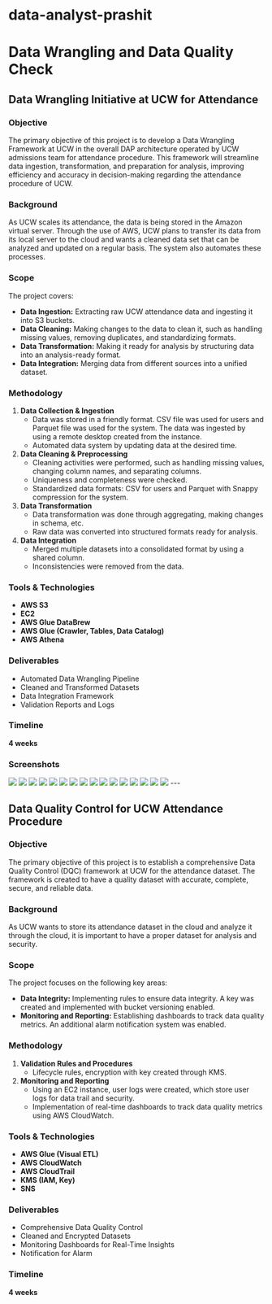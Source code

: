 # data-analyst-prashit
# Data Wrangling and Data Quality Check  
## Data Wrangling Initiative at UCW for Attendance  

### Objective  
The primary objective of this project is to develop a Data Wrangling Framework at UCW in the overall DAP architecture operated by UCW admissions team for attendance procedure. This framework will streamline data ingestion, transformation, and preparation for analysis, improving efficiency and accuracy in decision-making regarding the attendance procedure of UCW.  

### Background  
As UCW scales its attendance, the data is being stored in the Amazon virtual server. Through the use of AWS, UCW plans to transfer its data from its local server to the cloud and wants a cleaned data set that can be analyzed and updated on a regular basis. The system also automates these processes.  

### Scope  
The project covers:  
- **Data Ingestion:** Extracting raw UCW attendance data and ingesting it into S3 buckets.  
- **Data Cleaning:** Making changes to the data to clean it, such as handling missing values, removing duplicates, and standardizing formats.  
- **Data Transformation:** Making it ready for analysis by structuring data into an analysis-ready format.  
- **Data Integration:** Merging data from different sources into a unified dataset.  

### Methodology  
1. **Data Collection & Ingestion**  
   - Data was stored in a friendly format. CSV file was used for users and Parquet file was used for the system. The data was ingested by using a remote desktop created from the instance.  
   - Automated data system by updating data at the desired time.  
2. **Data Cleaning & Preprocessing**  
   - Cleaning activities were performed, such as handling missing values, changing column names, and separating columns.  
   - Uniqueness and completeness were checked.  
   - Standardized data formats: CSV for users and Parquet with Snappy compression for the system.  
3. **Data Transformation**  
   - Data transformation was done through aggregating, making changes in schema, etc.  
   - Raw data was converted into structured formats ready for analysis.  
4. **Data Integration**  
   - Merged multiple datasets into a consolidated format by using a shared column.  
   - Inconsistencies were removed from the data.  

### Tools & Technologies  
- **AWS S3**  
- **EC2**  
- **AWS Glue DataBrew**  
- **AWS Glue (Crawler, Tables, Data Catalog)**  
- **AWS Athena**  

### Deliverables  
- Automated Data Wrangling Pipeline  
- Cleaned and Transformed Datasets  
- Data Integration Framework  
- Validation Reports and Logs  

### Timeline  
**4 weeks**  

### Screenshots
<img src="1.png">
<img src="11.png">
<img src="111.png">
<img src="1111.png">
<img src="111111.png">
<img src="1111111.png">
<img src="11111111.png">
<img src="2.png">
<img src="22.png">
<img src="222.png">
<img src="2222.png">
<img src="22222.png">
<img src="222222.png">
<img src="2222222.png">
<img src="22222222.png">
<img src="222222222.png">
---  

## Data Quality Control for UCW Attendance Procedure  

### Objective  
The primary objective of this project is to establish a comprehensive Data Quality Control (DQC) framework at UCW for the attendance dataset. The framework is created to have a quality dataset with accurate, complete, secure, and reliable data.  

### Background  
As UCW wants to store its attendance dataset in the cloud and analyze it through the cloud, it is important to have a proper dataset for analysis and security.  

### Scope  
The project focuses on the following key areas:  
- **Data Integrity:** Implementing rules to ensure data integrity. A key was created and implemented with bucket versioning enabled.  
- **Monitoring and Reporting:** Establishing dashboards to track data quality metrics. An additional alarm notification system was enabled.  

### Methodology  
1. **Validation Rules and Procedures**  
   - Lifecycle rules, encryption with key created through KMS.  
2. **Monitoring and Reporting**  
   - Using an EC2 instance, user logs were created, which store user logs for data trail and security.  
   - Implementation of real-time dashboards to track data quality metrics using AWS CloudWatch.  

### Tools & Technologies  
- **AWS Glue (Visual ETL)**  
- **AWS CloudWatch**  
- **AWS CloudTrail**  
- **KMS (IAM, Key)**  
- **SNS**  

### Deliverables  
- Comprehensive Data Quality Control  
- Cleaned and Encrypted Datasets  
- Monitoring Dashboards for Real-Time Insights  
- Notification for Alarm  

### Timeline  
**4 weeks**  
